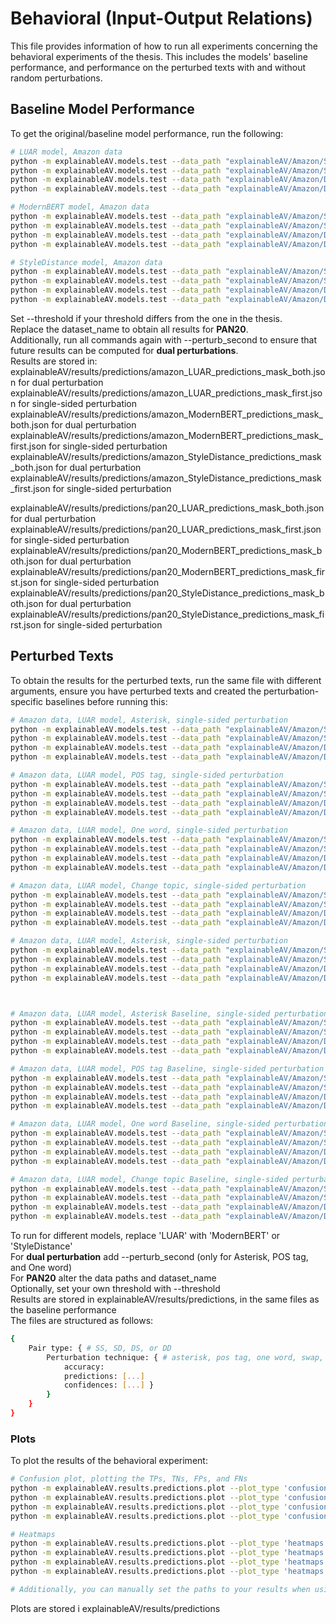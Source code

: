 # Behavioral (Input-Output Relations)
This file provides information of how to run all experiments concerning the behavioral experiments of the thesis. This includes the models' baseline performance, and performance on the perturbed texts with and without random perturbations.

## Baseline Model Performance
To get the original/baseline model performance, run the following:
```sh
# LUAR model, Amazon data
python -m explainableAV.models.test --data_path "explainableAV/Amazon/SS_test.json" --model_name "LUAR" --data_split "SS" --dataset_name "amazon"
python -m explainableAV.models.test --data_path "explainableAV/Amazon/SD_test.json" --model_name "LUAR" --data_split "SD" --dataset_name "amazon"
python -m explainableAV.models.test --data_path "explainableAV/Amazon/DS_test.json" --model_name "LUAR" --data_split "DS" --dataset_name "amazon"
python -m explainableAV.models.test --data_path "explainableAV/Amazon/DD_test.json" --model_name "LUAR" --data_split "DD" --dataset_name "amazon"

# ModernBERT model, Amazon data
python -m explainableAV.models.test --data_path "explainableAV/Amazon/SS_test.json" --model_name "ModernBERT" --data_split "SS" --dataset_name "amazon"
python -m explainableAV.models.test --data_path "explainableAV/Amazon/SD_test.json" --model_name "ModernBERT" --data_split "SD" --dataset_name "amazon"
python -m explainableAV.models.test --data_path "explainableAV/Amazon/DS_test.json" --model_name "ModernBERT" --data_split "DS" --dataset_name "amazon"
python -m explainableAV.models.test --data_path "explainableAV/Amazon/DD_test.json" --model_name "ModernBERT" --data_split "DD" --dataset_name "amazon"

# StyleDistance model, Amazon data
python -m explainableAV.models.test --data_path "explainableAV/Amazon/SS_test.json" --model_name "StyleDistance" --data_split "SS" --dataset_name "amazon"
python -m explainableAV.models.test --data_path "explainableAV/Amazon/SD_test.json" --model_name "StyleDistance" --data_split "SD" --dataset_name "amazon"
python -m explainableAV.models.test --data_path "explainableAV/Amazon/DS_test.json" --model_name "StyleDistance" --data_split "DS" --dataset_name "amazon"
python -m explainableAV.models.test --data_path "explainableAV/Amazon/DD_test.json" --model_name "StyleDistance" --data_split "DD" --dataset_name "amazon"
```
Set --threshold if your threshold differs from the one in the thesis. \
Replace the dataset_name to obtain all results for **PAN20**. \
Additionally, run all commands again with --perturb_second to ensure that future results can be computed for **dual perturbations**. \
Results are stored in: \
explainableAV/results/predictions/amazon_LUAR_predictions_mask_both.json for dual perturbation \
explainableAV/results/predictions/amazon_LUAR_predictions_mask_first.json for single-sided perturbation \
explainableAV/results/predictions/amazon_ModernBERT_predictions_mask_both.json for dual perturbation \
explainableAV/results/predictions/amazon_ModernBERT_predictions_mask_first.json for single-sided perturbation \
explainableAV/results/predictions/amazon_StyleDistance_predictions_mask_both.json for dual perturbation \
explainableAV/results/predictions/amazon_StyleDistance_predictions_mask_first.json for single-sided perturbation

explainableAV/results/predictions/pan20_LUAR_predictions_mask_both.json for dual perturbation \
explainableAV/results/predictions/pan20_LUAR_predictions_mask_first.json for single-sided perturbation \
explainableAV/results/predictions/pan20_ModernBERT_predictions_mask_both.json for dual perturbation \
explainableAV/results/predictions/pan20_ModernBERT_predictions_mask_first.json for single-sided perturbation \
explainableAV/results/predictions/pan20_StyleDistance_predictions_mask_both.json for dual perturbation \
explainableAV/results/predictions/pan20_StyleDistance_predictions_mask_first.json for single-sided perturbation

## Perturbed Texts
To obtain the results for the perturbed texts, run the same file with different arguments, ensure you have perturbed texts and created the perturbation-specific baselines before running this:
```sh
# Amazon data, LUAR model, Asterisk, single-sided perturbation
python -m explainableAV.models.test --data_path "explainableAV/Amazon/SS_test.json" --extra_data_path "explainableAV/change_topic/Amazon/amazon_lda_SS_asterisk_True_False.json" --model_name "LUAR" --mask_type 'asterisk' --data_split "SS" --dataset_name "amazon" 
python -m explainableAV.models.test --data_path "explainableAV/Amazon/SD_test.json" --extra_data_path "explainableAV/change_topic/Amazon/amazon_lda_SD_asterisk_True_False.json" --model_name "LUAR" --mask_type 'asterisk' --data_split "SD" --dataset_name "amazon" 
python -m explainableAV.models.test --data_path "explainableAV/Amazon/DS_test.json" --extra_data_path "explainableAV/change_topic/Amazon/amazon_lda_DS_asterisk_True_False.json" --model_name "LUAR" --mask_type 'asterisk' --data_split "DS" --dataset_name "amazon" 
python -m explainableAV.models.test --data_path "explainableAV/Amazon/DD_test.json" --extra_data_path "explainableAV/change_topic/Amazon/amazon_lda_DD_asterisk_True_False.json" --model_name "LUAR" --mask_type 'asterisk' --data_split "DD" --dataset_name "amazon" 

# Amazon data, LUAR model, POS tag, single-sided perturbation
python -m explainableAV.models.test --data_path "explainableAV/Amazon/SS_test.json" --extra_data_path "explainableAV/change_topic/Amazon/amazon_lda_SS_pos tag_True_False.json" --model_name "LUAR" --mask_type 'pos tag' --data_split "SS" --dataset_name "amazon" 
python -m explainableAV.models.test --data_path "explainableAV/Amazon/SD_test.json" --extra_data_path "explainableAV/change_topic/Amazon/amazon_lda_SD_pos tag_True_False.json" --model_name "LUAR" --mask_type 'pos tag' --data_split "SD" --dataset_name "amazon" 
python -m explainableAV.models.test --data_path "explainableAV/Amazon/DS_test.json" --extra_data_path "explainableAV/change_topic/Amazon/amazon_lda_DS_pos tag_True_False.json" --model_name "LUAR" --mask_type 'pos tag' --data_split "DS" --dataset_name "amazon" 
python -m explainableAV.models.test --data_path "explainableAV/Amazon/DD_test.json" --extra_data_path "explainableAV/change_topic/Amazon/amazon_lda_DD_pos tag_True_False.json" --model_name "LUAR" --mask_type 'pos tag' --data_split "DD" --dataset_name "amazon" 

# Amazon data, LUAR model, One word, single-sided perturbation
python -m explainableAV.models.test --data_path "explainableAV/Amazon/SS_test.json" --extra_data_path "explainableAV/change_topic/Amazon/amazon_lda_SS_one word_True_False.json" --model_name "LUAR" --mask_type 'one word' --data_split "SS" --dataset_name "amazon" 
python -m explainableAV.models.test --data_path "explainableAV/Amazon/SD_test.json" --extra_data_path "explainableAV/change_topic/Amazon/amazon_lda_SD_one word_True_False.json" --model_name "LUAR" --mask_type 'one word' --data_split "SD" --dataset_name "amazon" 
python -m explainableAV.models.test --data_path "explainableAV/Amazon/DS_test.json" --extra_data_path "explainableAV/change_topic/Amazon/amazon_lda_DS_one word_True_False.json" --model_name "LUAR" --mask_type 'one word' --data_split "DS" --dataset_name "amazon" 
python -m explainableAV.models.test --data_path "explainableAV/Amazon/DD_test.json" --extra_data_path "explainableAV/change_topic/Amazon/amazon_lda_DD_one word_True_False.json" --model_name "LUAR" --mask_type 'one word' --data_split "DD" --dataset_name "amazon" 

# Amazon data, LUAR model, Change topic, single-sided perturbation
python -m explainableAV.models.test --data_path "explainableAV/Amazon/SS_test.json" --extra_data_path "explainableAV/change_topic/Amazon/amazon_lda_SS_change topic_True_True.json" --model_name "LUAR" --mask_type 'change topic' --data_split "SS" --dataset_name "amazon" 
python -m explainableAV.models.test --data_path "explainableAV/Amazon/SD_test.json" --extra_data_path "explainableAV/change_topic/Amazon/amazon_lda_SD_change topic_True_False.json" --model_name "LUAR" --mask_type 'change topic' --data_split "SD" --dataset_name "amazon" 
python -m explainableAV.models.test --data_path "explainableAV/Amazon/DS_test.json" --extra_data_path "explainableAV/change_topic/Amazon/amazon_lda_DS_change topic_True_True.json" --model_name "LUAR" --mask_type 'change topic' --data_split "DS" --dataset_name "amazon" 
python -m explainableAV.models.test --data_path "explainableAV/Amazon/DD_test.json" --extra_data_path "explainableAV/change_topic/Amazon/amazon_lda_DD_change topic_True_False.json" --model_name "LUAR" --mask_type 'change topic' --data_split "DD" --dataset_name "amazon" 

# Amazon data, LUAR model, Asterisk, single-sided perturbation
python -m explainableAV.models.test --data_path "explainableAV/Amazon/SS_test.json" --extra_data_path "explainableAV/change_topic/Amazon/amazon_llama_SS_cleaned.json" --model_name "LUAR" --mask_type 'llm' --data_split "SS" --dataset_name "amazon" 
python -m explainableAV.models.test --data_path "explainableAV/Amazon/SD_test.json" --extra_data_path "explainableAV/change_topic/Amazon/amazon_llama_SD_cleaned.json" --model_name "LUAR" --mask_type 'llm' --data_split "SD" --dataset_name "amazon" 
python -m explainableAV.models.test --data_path "explainableAV/Amazon/DS_test.json" --extra_data_path "explainableAV/change_topic/Amazon/amazon_llama_DS_cleaned.json" --model_name "LUAR" --mask_type 'llm' --data_split "DS" --dataset_name "amazon" 
python -m explainableAV.models.test --data_path "explainableAV/Amazon/DD_test.json" --extra_data_path "explainableAV/change_topic/Amazon/amazon_llama_DD_cleaned.json" --model_name "LUAR" --mask_type 'llm' --data_split "DD" --dataset_name "amazon" 



# Amazon data, LUAR model, Asterisk Baseline, single-sided perturbation
python -m explainableAV.models.test --data_path "explainableAV/Amazon/SS_test.json" --extra_data_path "explainableAV/change_topic/Amazon_baseline/amazon_new_baseline_lda_SS_asterisk_True_False.json" --model_name "LUAR" --mask_type 'asterisk_baseline' --data_split "SS" --dataset_name "amazon" 
python -m explainableAV.models.test --data_path "explainableAV/Amazon/SD_test.json" --extra_data_path "explainableAV/change_topic/Amazon_baseline/amazon_new_baseline_lda_SD_asterisk_True_False.json" --model_name "LUAR" --mask_type 'asterisk_baseline' --data_split "SD" --dataset_name "amazon" 
python -m explainableAV.models.test --data_path "explainableAV/Amazon/DS_test.json" --extra_data_path "explainableAV/change_topic/Amazon_baseline/amazon_new_baseline_lda_DS_asterisk_True_False.json" --model_name "LUAR" --mask_type 'asterisk_baseline' --data_split "DS" --dataset_name "amazon" 
python -m explainableAV.models.test --data_path "explainableAV/Amazon/DD_test.json" --extra_data_path "explainableAV/change_topic/Amazon_baseline/amazon_new_baseline_lda_DD_asterisk_True_False.json" --model_name "LUAR" --mask_type 'asterisk_baseline' --data_split "DD" --dataset_name "amazon" 

# Amazon data, LUAR model, POS tag Baseline, single-sided perturbation
python -m explainableAV.models.test --data_path "explainableAV/Amazon/SS_test.json" --extra_data_path "explainableAV/change_topic/Amazon_baseline/amazon_new_baseline_lda_SS_pos tag_True_False.json" --model_name "LUAR" --mask_type 'pos tag_baseline' --data_split "SS" --dataset_name "amazon" 
python -m explainableAV.models.test --data_path "explainableAV/Amazon/SD_test.json" --extra_data_path "explainableAV/change_topic/Amazon_baseline/amazon_new_baseline_lda_SD_pos tag_True_False.json" --model_name "LUAR" --mask_type 'pos tag_baseline' --data_split "SD" --dataset_name "amazon" 
python -m explainableAV.models.test --data_path "explainableAV/Amazon/DS_test.json" --extra_data_path "explainableAV/change_topic/Amazon_baseline/amazon_new_baseline_lda_DS_pos tag_True_False.json" --model_name "LUAR" --mask_type 'pos tag_baseline' --data_split "DS" --dataset_name "amazon" 
python -m explainableAV.models.test --data_path "explainableAV/Amazon/DD_test.json" --extra_data_path "explainableAV/change_topic/Amazon_baseline/amazon_new_baseline_lda_DD_pos tag_True_False.json" --model_name "LUAR" --mask_type 'pos tag_baseline' --data_split "DD" --dataset_name "amazon" 

# Amazon data, LUAR model, One word Baseline, single-sided perturbation
python -m explainableAV.models.test --data_path "explainableAV/Amazon/SS_test.json" --extra_data_path "explainableAV/change_topic/Amazon_baseline/amazon_new_baseline_lda_SS_one word_True_False.json" --model_name "LUAR" --mask_type 'one word_baseline' --data_split "SS" --dataset_name "amazon" 
python -m explainableAV.models.test --data_path "explainableAV/Amazon/SD_test.json" --extra_data_path "explainableAV/change_topic/Amazon_baseline/amazon_new_baseline_lda_SD_one word_True_False.json" --model_name "LUAR" --mask_type 'one word_baseline' --data_split "SD" --dataset_name "amazon" 
python -m explainableAV.models.test --data_path "explainableAV/Amazon/DS_test.json" --extra_data_path "explainableAV/change_topic/Amazon_baseline/amazon_new_baseline_lda_DS_one word_True_False.json" --model_name "LUAR" --mask_type 'one word_baseline' --data_split "DS" --dataset_name "amazon" 
python -m explainableAV.models.test --data_path "explainableAV/Amazon/DD_test.json" --extra_data_path "explainableAV/change_topic/Amazon_baseline/amazon_new_baseline_lda_DD_one word_True_False.json" --model_name "LUAR" --mask_type 'one word_baseline' --data_split "DD" --dataset_name "amazon" 

# Amazon data, LUAR model, Change topic Baseline, single-sided perturbation
python -m explainableAV.models.test --data_path "explainableAV/Amazon/SS_test.json" --extra_data_path "explainableAV/change_topic/Amazon_baseline/amazon_new_baseline_lda_SS_change topic_True_True.json" --model_name "LUAR" --mask_type 'change topic_baseline' --data_split "SS" --dataset_name "amazon" 
python -m explainableAV.models.test --data_path "explainableAV/Amazon/SD_test.json" --extra_data_path "explainableAV/change_topic/Amazon_baseline/amazon_new_baseline_lda_SD_change topic_True_False.json" --model_name "LUAR" --mask_type 'change topic_baseline' --data_split "SD" --dataset_name "amazon" 
python -m explainableAV.models.test --data_path "explainableAV/Amazon/DS_test.json" --extra_data_path "explainableAV/change_topic/Amazon_baseline/amazon_new_baseline_lda_DS_change topic_True_True.json" --model_name "LUAR" --mask_type 'change topic_baseline' --data_split "DS" --dataset_name "amazon" 
python -m explainableAV.models.test --data_path "explainableAV/Amazon/DD_test.json" --extra_data_path "explainableAV/change_topic/Amazon_baseline/amazon_new_baseline_lda_DD_change topic_True_False.json" --model_name "LUAR" --mask_type 'change topic_baseline' --data_split "DD" --dataset_name "amazon" 
```
To run for different models, replace 'LUAR' with 'ModernBERT' or 'StyleDistance' \
For **dual perturbation** add --perturb_second (only for Asterisk, POS tag, and One word) \
For **PAN20** alter the data paths and dataset_name \
Optionally, set your own threshold with --threshold \
Results are stored in explainableAV/results/predictions, in the same files as the baseline performance \
The files are structured as follows:
```sh
{
    Pair type: { # SS, SD, DS, or DD
        Perturbation technique: { # asterisk, pos tag, one word, swap, llm, original, asterisk_baseline, pos tag_baseline, one word_baseline, swap_baseline
            accuracy:
            predictions: [...]
            confidences: [...] }
        }
    }
}
```

### Plots
To plot the results of the behavioral experiment:
```sh
# Confusion plot, plotting the TPs, TNs, FPs, and FNs
python -m explainableAV.results.predictions.plot --plot_type 'confusion' --experiment 'first' --dataset_name 'amazon' --baseline # Confusion plot, single-sided perturbation, Amazon data
python -m explainableAV.results.predictions.plot --plot_type 'confusion' --experiment 'both' --dataset_name 'amazon' --baseline # Confusion plot, dual perturbation, Amazon data
python -m explainableAV.results.predictions.plot --plot_type 'confusion' --experiment 'first' --dataset_name 'pan20' --baseline # Confusion plot, single-sided perturbation, PAN20 data
python -m explainableAV.results.predictions.plot --plot_type 'confusion' --experiment 'both' --dataset_name 'pan20' --baseline # Confusion plot, dual perturbation, PAN20 data

# Heatmaps 
python -m explainableAV.results.predictions.plot --plot_type 'heatmaps' --experiment 'first' --dataset_name 'amazon' --baseline # Heatmap plot, single-sided perturbation, Amazon data
python -m explainableAV.results.predictions.plot --plot_type 'heatmaps' --experiment 'both' --dataset_name 'amazon' --baseline # Heatmap plot, dual perturbation, Amazon data
python -m explainableAV.results.predictions.plot --plot_type 'heatmaps' --experiment 'first' --dataset_name 'pan20' --baseline # Heatmap plot, single-sided perturbation, PAN20 data
python -m explainableAV.results.predictions.plot --plot_type 'heatmaps' --experiment 'both' --dataset_name 'pan20' --baseline # Heatmap plot, dual perturbation, PAN20 data

# Additionally, you can manually set the paths to your results when using different names through: --luar_results_path, --modernbert_results_path, --styledistance_results_path
```
Plots are stored i explainableAV/results/predictions

